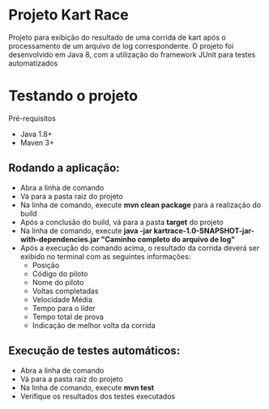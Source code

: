 # Projeto Kart Race
Projeto para exibição do resultado de uma corrida de kart após o processamento de um arquivo de log
correspondente. O projeto foi desenvolvido em Java 8, com a utilização do framework JUnit para testes
automatizados

# Testando o projeto
Pré-requisitos
  - Java 1.8+
  - Maven 3+

## Rodando a aplicação:
  - Abra a linha de comando
  - Vá para a pasta raiz do projeto
  - Na linha de comando, execute **mvn clean package** para a realização do build
  - Após a conclusão do build, vá para a pasta **target** do projeto
  - Na linha de comando, execute **java -jar kartrace-1.0-SNAPSHOT-jar-with-dependencies.jar "Caminho completo do arquivo de log"**
  - Após a execução do comando acima, o resultado da corrida deverá ser exibido no terminal com as seguintes informações:
    - Posição
    - Código do piloto
    - Nome do piloto
    - Voltas completadas
    - Velocidade Média
    - Tempo para o líder
    - Tempo total de prova
    - Indicação de melhor volta da corrida

## Execução de testes automáticos:
  - Abra a linha de comando
  - Vá para a pasta raiz do projeto
  - Na linha de comando, execute **mvn test**
  - Verifique os resultados dos testes executados
